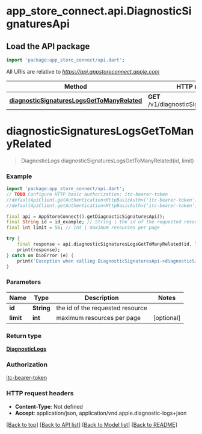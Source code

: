 # app_store_connect.api.DiagnosticSignaturesApi

## Load the API package
```dart
import 'package:app_store_connect/api.dart';
```

All URIs are relative to *https://api.appstoreconnect.apple.com*

Method | HTTP request | Description
------------- | ------------- | -------------
[**diagnosticSignaturesLogsGetToManyRelated**](DiagnosticSignaturesApi.md#diagnosticsignatureslogsgettomanyrelated) | **GET** /v1/diagnosticSignatures/{id}/logs | 


# **diagnosticSignaturesLogsGetToManyRelated**
> DiagnosticLogs diagnosticSignaturesLogsGetToManyRelated(id, limit)



### Example
```dart
import 'package:app_store_connect/api.dart';
// TODO Configure HTTP basic authorization: itc-bearer-token
//defaultApiClient.getAuthentication<HttpBasicAuth>('itc-bearer-token').username = 'YOUR_USERNAME'
//defaultApiClient.getAuthentication<HttpBasicAuth>('itc-bearer-token').password = 'YOUR_PASSWORD';

final api = AppStoreConnect().getDiagnosticSignaturesApi();
final String id = id_example; // String | the id of the requested resource
final int limit = 56; // int | maximum resources per page

try {
    final response = api.diagnosticSignaturesLogsGetToManyRelated(id, limit);
    print(response);
} catch on DioError (e) {
    print('Exception when calling DiagnosticSignaturesApi->diagnosticSignaturesLogsGetToManyRelated: $e\n');
}
```

### Parameters

Name | Type | Description  | Notes
------------- | ------------- | ------------- | -------------
 **id** | **String**| the id of the requested resource | 
 **limit** | **int**| maximum resources per page | [optional] 

### Return type

[**DiagnosticLogs**](DiagnosticLogs.md)

### Authorization

[itc-bearer-token](../README.md#itc-bearer-token)

### HTTP request headers

 - **Content-Type**: Not defined
 - **Accept**: application/json, application/vnd.apple.diagnostic-logs+json

[[Back to top]](#) [[Back to API list]](../README.md#documentation-for-api-endpoints) [[Back to Model list]](../README.md#documentation-for-models) [[Back to README]](../README.md)

